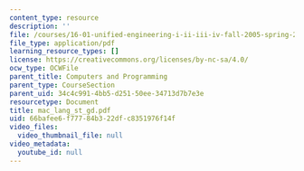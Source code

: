 ```yaml
---
content_type: resource
description: ''
file: /courses/16-01-unified-engineering-i-ii-iii-iv-fall-2005-spring-2006/66bafee6f77784b322dfc8351976f14f_mac_lang_st_gd.pdf
file_type: application/pdf
learning_resource_types: []
license: https://creativecommons.org/licenses/by-nc-sa/4.0/
ocw_type: OCWFile
parent_title: Computers and Programming
parent_type: CourseSection
parent_uid: 34c4c991-4bb5-d251-50ee-34713d7b7e3e
resourcetype: Document
title: mac_lang_st_gd.pdf
uid: 66bafee6-f777-84b3-22df-c8351976f14f
video_files:
  video_thumbnail_file: null
video_metadata:
  youtube_id: null
---
```

